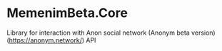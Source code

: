 # MemenimBeta.Core
Library for interaction with Anon social network (Anonym beta version) (https://anonym.network/) API
